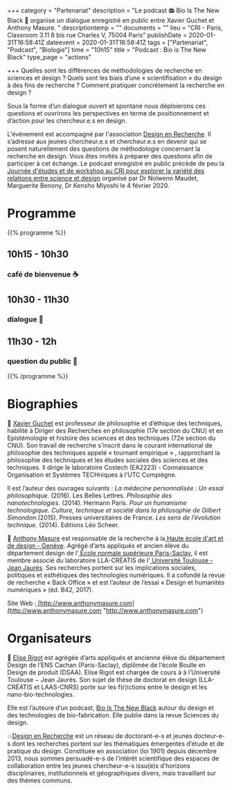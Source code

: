 +++
category = "Partenariat"
description = "Le podcast 📻 Bio Is The New Black 🦑 organise un dialogue enregistré en public entre Xavier Guchet et Anthony Masure. "
descriptiontemp = ""
documents = ""
lieu = "CRI - Paris, Classroom 3.11  8 bis rue Charles V, 75004 Paris"
publishDate = 2020-01-31T16:58:41Z
dateevent = 2020-01-31T16:58:41Z
tags = ["Partenariat", "Podcast", "Biologie"]
time = "10h15"
title = "Podcast : Bio is The New Black"
type_page = "actions"

+++
Quelles sont les différences de méthodologies de recherche en sciences et design ? Quels sont les biais d’une « scientifisation » du design à des fins de recherche ? Comment pratiquer concrètement la recherche en design ?

Sous la forme d’un dialogue ouvert et spontané nous déploierons ces questions et ouvrirons les perspectives en terme de positionnement et d’action pour les chercheur.e.s en design.

L'événement est accompagné par l'association [Design en Recherche](http://designenrecherche.org/). Il s’adresse aux jeunes chercheur.e.s et chercheur.e.s en devenir qui se posent naturellement des questions de méthodologie concernant la recherche en design. Vous êtes invités à préparer des questions afin de participer à cet échange. Le podcast enregistré en public précède de peu la [Journée d'études et de workshop au CRI pour explorer la variété des relations entre science et design](https://www.eventbrite.com/e/billets-science-x-design-workshop-et-conferences-84568371275) organisé par Dr Nolwenn Maudet, Marguerite Benony, Dr Kensho Miyoshi le 4 février 2020.

<!-- Garder les niveaux de titres comme dans cet exemple -->

# Programme

{{% programme %}}

## 10h15 - 10h30 

### café de bienvenue ☕

## 10h30 - 11h30 

### dialogue 💬

## 11h30 - 12h 

### question du public 🙋

{{% /programme %}}

# Biographies

🧑 [Xavier Guchet](http://www.costech.utc.fr/spip.php?auteur98) est professeur de philosophie et d’éthique des techniques, habilité à Diriger des Recherches en philosophie (17e section du CNU) et en Epistémologie et histoire des sciences et des techniques (72e section du CNU). Son travail de recherche s’inscrit dans le courant international de philosophie des techniques appelé « tournant empirique » , rapprochant la philosophie des techniques et les études sociales des sciences et des techniques. Il dirige le laboratoire Costech (EA2223) - Connaissance Organisation et Systèmes TECHniques à l’UTC Compiègne.

Il est l’auteur des ouvrages suivants : _La médecine personnalisée : Un essai philosophique._ (2016). Les Belles Lettres. _Philosophie des nanotechnologies._ (2014). Hermann Paris. _Pour un humanisme technologique. Culture, technique et société dans la philosophie de Gilbert Simondon_.(2015). Presses universitaires de France. _Les sens de l’évolution technique._ (2014). Editions Léo Scheer.

🧑 [Anthony Masure](http://www.anthonymasure.com/?fbclid=IwAR1O6x-HuW2QUvZyvQWx0z0gO1X5cdlpXEpIxrx3lSZXVn5kFEIUD-xmnKs) est responsable de la recherche à la[ Haute école d'art et de design - Genève](https://www.facebook.com/head.geneve/). Agrégé d’arts appliqués et ancien élève du département design de l’[ École normale supérieure Paris-Saclay](https://www.facebook.com/ens.paris.saclay/), il est membre associé du laboratoire LLA-CRÉATIS de l'[ Université Toulouse - Jean Jaurès](https://www.facebook.com/UTJeanJaures/). Ses recherches portent sur les implications sociales, politiques et esthétiques des technologies numériques. Il a cofondé la revue de recherche « Back Office » et est l’auteur de l’essai « Design et humanités numériques » (éd. B42, 2017).

Site Web :[ ](http://www.anthonymasure.com/?fbclid=IwAR1O6x-HuW2QUvZyvQWx0z0gO1X5cdlpXEpIxrx3lSZXVn5kFEIUD-xmnKs)[http://www.anthonymasure.com](http://www.anthonymasure.com "http://www.anthonymasure.com")

# Organisateurs 

👧 [Elise Rigot](https://www.instagram.com/eliserigot/) est agrégée d’arts appliqués et ancienne élève du département Design de l’ENS Cachan (Paris-Saclay), diplômée de l’école Boulle en Design de produit (DSAA). Elise Rigot est chargée de cours à à l’Université Toulouse − Jean Jaurès. Son sujet de thèse de doctorat en design (LLA-CRÉATIS et LAAS-CNRS) porte sur les f(r)ictions entre le design et les nano-bio-technologies.

Elle est l’auteure d’un podcast, [Bio Is The New Black](https://podcast.ausha.co/bio-is-the-new-black/) autour du design et des technologies de bio-fabrication. Elle publie dans la revue Sciences du design.

💥[Design en Recherche](http://designenrecherche.org/) est un réseau de doctorant-e-s et jeunes docteur-e-s dont les recherches portent sur les thématiques émergentes d’étude et de pratique du design. Constituée en association (loi 1901) depuis décembre 2013, nous sommes persuadé-e-s de l’intérêt scientifique des espaces de collaboration entre les jeunes chercheur-e-s issu(e)s d’horizons disciplinaires, institutionnels et géographiques divers, mais travaillant sur des thèmes communs.
